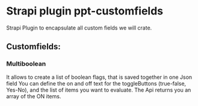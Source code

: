 # Strapi plugin ppt-customfields

Strapi Plugin to encapsulate all custom fields we will crate.

## Customfields:

### Multiboolean

It allows to create a list of boolean flags, that is saved together in one Json field
You can define the on and off text for the toggleButtons (true-false, Yes-No), and the list of items you want to evaluate.
The Api returns you an array of the ON items.





